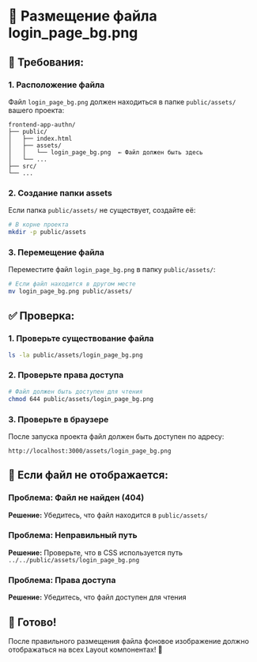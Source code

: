 # 📁 Размещение файла login_page_bg.png

## 🎯 Требования:

### 1. **Расположение файла**
Файл `login_page_bg.png` должен находиться в папке `public/assets/` вашего проекта:

```
frontend-app-authn/
├── public/
│   ├── index.html
│   ├── assets/
│   │   └── login_page_bg.png  ← Файл должен быть здесь
│   └── ...
├── src/
└── ...
```

### 2. **Создание папки assets**
Если папка `public/assets/` не существует, создайте её:

```bash
# В корне проекта
mkdir -p public/assets
```

### 3. **Перемещение файла**
Переместите файл `login_page_bg.png` в папку `public/assets/`:

```bash
# Если файл находится в другом месте
mv login_page_bg.png public/assets/
```

## ✅ Проверка:

### 1. **Проверьте существование файла**
```bash
ls -la public/assets/login_page_bg.png
```

### 2. **Проверьте права доступа**
```bash
# Файл должен быть доступен для чтения
chmod 644 public/assets/login_page_bg.png
```

### 3. **Проверьте в браузере**
После запуска проекта файл должен быть доступен по адресу:
```
http://localhost:3000/assets/login_page_bg.png
```

## 🔧 Если файл не отображается:

### Проблема: Файл не найден (404)
**Решение:** Убедитесь, что файл находится в `public/assets/`

### Проблема: Неправильный путь
**Решение:** Проверьте, что в CSS используется путь `../../public/assets/login_page_bg.png`

### Проблема: Права доступа
**Решение:** Убедитесь, что файл доступен для чтения

## 🚀 Готово!

После правильного размещения файла фоновое изображение должно отображаться на всех Layout компонентах! 🎉
